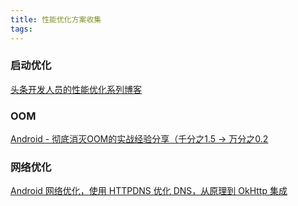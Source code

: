 ```yaml
---
title: 性能优化方案收集
tags:
---
```




### 启动优化

[头条开发人员的性能优化系列博客](https://www.jianshu.com/u/fdb392adfbed)


### OOM

[Android - 彻底消灭OOM的实战经验分享（千分之1.5 -> 万分之0.2](https://juejin.im/post/5d617d6851882575e8054fab)


### 网络优化

[Android 网络优化，使用 HTTPDNS 优化 DNS，从原理到 OkHttp 集成](https://www.jianshu.com/p/940be2e758ee)